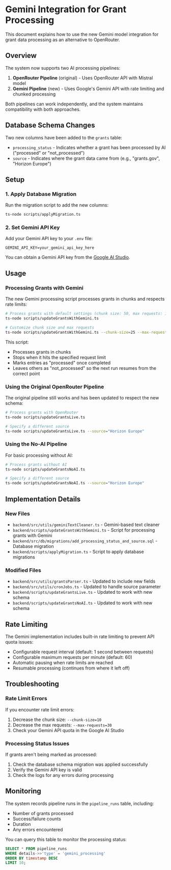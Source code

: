 # Gemini Integration for Grant Processing

This document explains how to use the new Gemini model integration for grant data processing as an alternative to OpenRouter.

## Overview

The system now supports two AI processing pipelines:

1. **OpenRouter Pipeline** (original) - Uses OpenRouter API with Mistral model
2. **Gemini Pipeline** (new) - Uses Google's Gemini API with rate limiting and chunked processing

Both pipelines can work independently, and the system maintains compatibility with both approaches.

## Database Schema Changes

Two new columns have been added to the `grants` table:

- `processing_status` - Indicates whether a grant has been processed by AI ("processed" or "not_processed")
- `source` - Indicates where the grant data came from (e.g., "grants.gov", "Horizon Europe")

## Setup

### 1. Apply Database Migration

Run the migration script to add the new columns:

```bash
ts-node scripts/applyMigration.ts
```

### 2. Set Gemini API Key

Add your Gemini API key to your `.env` file:

```
GEMINI_API_KEY=your_gemini_api_key_here
```

You can obtain a Gemini API key from the [Google AI Studio](https://ai.google.dev/).

## Usage

### Processing Grants with Gemini

The new Gemini processing script processes grants in chunks and respects rate limits:

```bash
# Process grants with default settings (chunk size: 50, max requests: 100)
ts-node scripts/updateGrantsWithGemini.ts

# Customize chunk size and max requests
ts-node scripts/updateGrantsWithGemini.ts --chunk-size=25 --max-requests=50
```

This script:
- Processes grants in chunks
- Stops when it hits the specified request limit
- Marks entries as "processed" once completed
- Leaves others as "not_processed" so the next run resumes from the correct point

### Using the Original OpenRouter Pipeline

The original pipeline still works and has been updated to respect the new schema:

```bash
# Process grants with OpenRouter
ts-node scripts/updateGrantsLive.ts

# Specify a different source
ts-node scripts/updateGrantsLive.ts --source="Horizon Europe"
```

### Using the No-AI Pipeline

For basic processing without AI:

```bash
# Process grants without AI
ts-node scripts/updateGrantsNoAI.ts

# Specify a different source
ts-node scripts/updateGrantsNoAI.ts --source="Horizon Europe"
```

## Implementation Details

### New Files

- `backend/src/utils/geminiTextCleaner.ts` - Gemini-based text cleaner
- `backend/scripts/updateGrantsWithGemini.ts` - Script for processing grants with Gemini
- `backend/src/db/migrations/add_processing_status_and_source.sql` - Database migration
- `backend/scripts/applyMigration.ts` - Script to apply database migrations

### Modified Files

- `backend/src/utils/grantsParser.ts` - Updated to include new fields
- `backend/src/utils/cronJobs.ts` - Updated to handle source parameter
- `backend/scripts/updateGrantsLive.ts` - Updated to work with new schema
- `backend/scripts/updateGrantsNoAI.ts` - Updated to work with new schema

## Rate Limiting

The Gemini implementation includes built-in rate limiting to prevent API quota issues:

- Configurable request interval (default: 1 second between requests)
- Configurable maximum requests per minute (default: 60)
- Automatic pausing when rate limits are reached
- Resumable processing (continues from where it left off)

## Troubleshooting

### Rate Limit Errors

If you encounter rate limit errors:

1. Decrease the chunk size: `--chunk-size=10`
2. Decrease the max requests: `--max-requests=30`
3. Check your Gemini API quota in the Google AI Studio

### Processing Status Issues

If grants aren't being marked as processed:

1. Check the database schema migration was applied successfully
2. Verify the Gemini API key is valid
3. Check the logs for any errors during processing

## Monitoring

The system records pipeline runs in the `pipeline_runs` table, including:

- Number of grants processed
- Success/failure counts
- Duration
- Any errors encountered

You can query this table to monitor the processing status:

```sql
SELECT * FROM pipeline_runs 
WHERE details->>'type' = 'gemini_processing' 
ORDER BY timestamp DESC 
LIMIT 10;